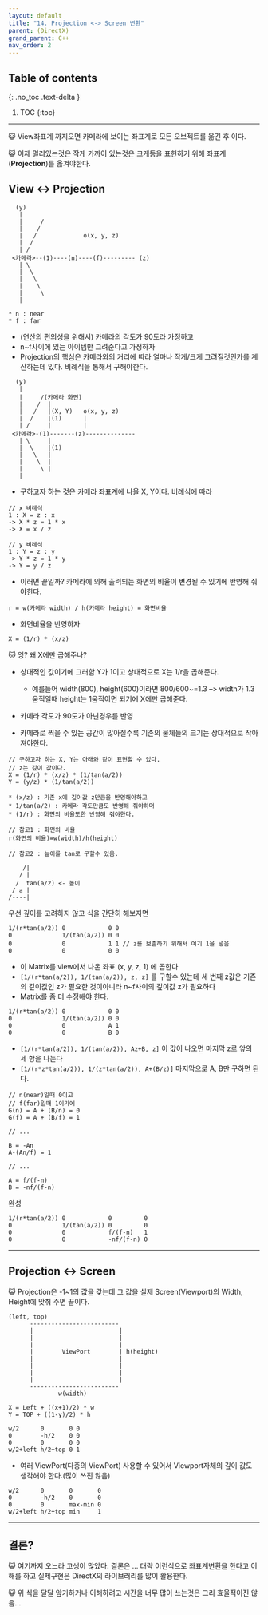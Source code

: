 ```yaml
---
layout: default
title: "14. Projection <-> Screen 변환"
parent: (DirectX)
grand_parent: C++
nav_order: 2
---
```


## Table of contents
{: .no_toc .text-delta }

1. TOC
{:toc}

---

😺 View좌표계 까지오면 카메라에 보이는 좌표계로 모든 오브젝트를 옮긴 후 이다.

😺 이제 멀리있는것은 작게 가까이 있는것은 크게등을 표현하기 위해 좌표계(**Projection**)를 옮겨야한다.

## View <-> Projection

```
  (y)
   | 
   |     /
   |    /
   |   /             o(x, y, z)
   |  /
   | /
 <카메라>--(1)----(n)----(f)--------- (z)
   | \
   |  \
   |   \
   |    \
   |     \
   |   

* n : near
* f : far
```

* (연산의 편의성을 위해서) 카메라의 각도가 90도라 가정하고
* n~f사이에 있는 아이템만 그려준다고 가정하자
* Projection의 핵심은 카메라와의 거리에 따라 얼마나 작게/크게 그려질것인가를 계산하는데 있다.
비례식을 통해서 구해야한다.

```
  (y)
   | 
   |     /(카메라 화면)
   |    /  |
   |   /   |(X, Y)   o(x, y, z)
   |  /    |(1)      |
   | /     |         |
 <카메라>-(1)-------(z)--------------
   | \     |
   |  \    |(1)
   |   \   |
   |    \  |
   |     \ |
   |  
```

* 구하고자 하는 것은 카메라 좌표계에 나올 X, Y이다. 비례식에 따라

```
// x 비례식
1 : X = z : x
-> X * z = 1 * x
-> X = x / z

// y 비례식
1 : Y = z : y
-> Y * z = 1 * y
-> Y = y / z
```

* 이러면 끝일까? 카메라에 의해 출력되는 화면의 비율이 변경될 수 있기에 반영해 줘야한다.

```
r = w(카메라 width) / h(카메라 height) = 화면비율
```

* 화면비율을 반영하자

```
X = (1/r) * (x/z)
```

🐱 잉? 왜 X에만 곱해주나?

* 상대적인 값이기에 그러함 Y가 1이고 상대적으로 X는 1/r을 곱해준다.
    * 예를들어 width(800), height(600)이라면 800/600~=1.3 –> width가 1.3 움직일때 height는 1움직이면 되기에 X에만 곱해준다.

* 카메라 각도가 90도가 아닌경우를 반영
* 카메라로 찍을 수 있는 공간이 많아질수록 기존의 물체들의 크기는 상대적으로 작아져야한다.

```
// 구하고자 하는 X, Y는 아래와 같이 표현할 수 있다.
// z는 깊이 값이다.
X = (1/r) * (x/z) * (1/tan(a/2))
Y = (y/z) * (1/tan(a/2))

* (x/z) : 기존 x에 깊이값 z만큼을 반영해야하고
* 1/tan(a/2) : 카메라 각도만큼도 반영해 줘야하며
* (1/r) : 화면의 비율또한 반영해 줘야한다.
```

```
// 참고1 : 화면의 비율
r(화면의 비율)=w(width)/h(height)
```

```
// 참고2 : 높이를 tan로 구할수 있음.

    /|
   / |
  /  tan(a/2) <- 높이
 / a | 
/----|
```

우선 깊이를 고려하지 않고 식을 간단히 해보자면

```
1/(r*tan(a/2)) 0            0 0
0              1/(tan(a/2)) 0 0
0              0            1 1 // z를 보존하기 위해서 여기 1을 넣음
0              0            0 0
```

* 이 Matrix를 view에서 나온 좌표 (x, y, z, 1) 에 곱한다
* `[1/(r*tan(a/2)), 1/(tan(a/2)), z, z]` 를 구할수 있는데 세 번째 z값은 기존의 깊이값인 z가 필요한 것이아니라 n~f사이의 깊이값 z가 필요하다
* Matrix를 좀 더 수정해야 한다.

```
1/(r*tan(a/2)) 0            0 0
0              1/(tan(a/2)) 0 0
0              0            A 1
0              0            B 0
```

* `[1/(r*tan(a/2)), 1/(tan(a/2)), Az+B, z]` 이 값이 나오면
마지막 z로 앞의 세 항을 나눈다
* `[1/(r*z*tan(a/2)), 1/(z*tan(a/2)), A+(B/z)]` 마지막으로 A, B만 구하면 된다.

```
// n(near)일때 0이고
// f(far)일때 1이기에
G(n) = A + (B/n) = 0
G(f) = A + (B/f) = 1

// ...

B = -An
A-(An/f) = 1

// ...

A = f/(f-n)
B = -nf/(f-n)
```

완성

```
1/(r*tan(a/2)) 0            0         0
0              1/(tan(a/2)) 0         0
0              0            f/(f-n)   1
0              0            -nf/(f-n) 0
```

---

## Projection <-> Screen

😺 Projection은 -1~1의 값을 갖는데 그 값을 실제 Screen(Viewport)의 Width, Height에 맞춰 주면 끝이다.

```
(left, top)
      -------------------------
      |                        |
      |                        |
      |                        |
      |        ViewPort        | h(height)
      |                        |
      |                        |
      |                        |
      |                        |
      -------------------------
              w(width)

X = Left + ((x+1)/2) * w
Y = TOP + ((1-y)/2) * h
```

```
w/2      0       0 0
0        -h/2    0 0
0        0       0 0
w/2+left h/2+top 0 1
```

* 여러 ViewPort(다중의 ViewPort) 사용할 수 있어서 Viewport자체의 깊이 값도 생각해야 한다.(많이 쓰진 않음)

```
w/2      0       0       0
0        -h/2    0       0
0        0       max-min 0
w/2+left h/2+top min     1
```

---

## 결론?

😺 여기까지 오느라 고생이 많았다. 결론은 ... 대략 이런식으로 좌표계변환을 한다고 이해를 하고 실제구현은 DirectX의 라이브러리를 많이 활용한다.

😺 위 식을 달달 암기하거나 이해하려고 시간을 너무 많이 쓰는것은 그리 효율적이진 않음...